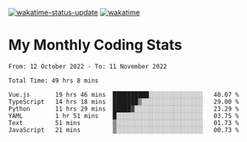 [![wakatime-status-update](https://github.com/noopurphalak/noopurphalak/workflows/wakatime-status-update/badge.svg)](https://github.com/noopurphalak/noopurphalak/actions/workflows/main.yml)
[![wakatime](https://wakatime.com/badge/user/80ace140-ef40-4fdd-b8ed-f3be3d2e1aea.svg)](https://wakatime.com/@80ace140-ef40-4fdd-b8ed-f3be3d2e1aea)

# My Monthly Coding Stats

<!--START_SECTION:waka-->

```text
From: 12 October 2022 - To: 11 November 2022

Total Time: 49 hrs 8 mins

Vue.js       19 hrs 46 mins  ██████████░░░░░░░░░░░░░░░   40.07 %
TypeScript   14 hrs 18 mins  ███████▒░░░░░░░░░░░░░░░░░   29.00 %
Python       11 hrs 29 mins  █████▓░░░░░░░░░░░░░░░░░░░   23.29 %
YAML         1 hr 51 mins    █░░░░░░░░░░░░░░░░░░░░░░░░   03.75 %
Text         51 mins         ▒░░░░░░░░░░░░░░░░░░░░░░░░   01.73 %
JavaScript   21 mins         ▒░░░░░░░░░░░░░░░░░░░░░░░░   00.73 %
```

<!--END_SECTION:waka-->
